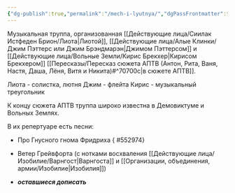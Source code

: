 ```yaml
---
{"dg-publish":true,"permalink":"/mech-i-lyutnya/","dgPassFrontmatter":true}
---
```



Музыкальная труппа, организованная [[Действующие лица/Сиилак Истфеден Брион/Лиота\|Лиотой]], [[Действующие лица/Алые Клинки/Джим Пэттерс или Джим Брэндмарэн\|Джимом Пэттерсом]] и [[Действующие лица/Вольные Земли/Кирис Брекхер\|Кирисом Брекхером]] [[Пересказы/Пересказ сюжета АПТВ (Антон, Рита, Ваня, Настя, Даша, Лёня, Витя и Никита)#^70700c\|в сюжете АПТВ]].

Лиота - солистка, лютня
Джим - флейта
Кирис - музыкальный треугольник

К концу сюжета АПТВ труппа широко известна в Демовиктуме и Вольных Землях.

В их репертуаре есть песни:
- Про Гнусного гнома Фридриха
{ #552974}

- Ветер Грейвфорта (с нотками восхваления [[Действующие лица/Изобилие/Варнгост\|Варнгоста]] и [[Организации, объединения, армии/Изобилие\|Изобилия]])
- ***оставшиеся дописать***